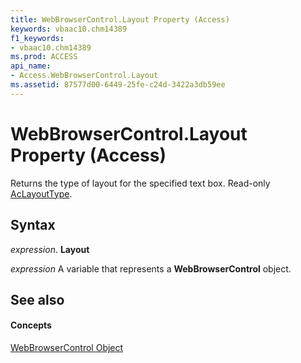 ```yaml
---
title: WebBrowserControl.Layout Property (Access)
keywords: vbaac10.chm14389
f1_keywords:
- vbaac10.chm14389
ms.prod: ACCESS
api_name:
- Access.WebBrowserControl.Layout
ms.assetid: 87577d00-6449-25fe-c24d-3422a3db59ee
---
```



# WebBrowserControl.Layout Property (Access)

Returns the type of layout for the specified text box. Read-only [AcLayoutType](aclayouttype-enumeration-access.md).


## Syntax

 _expression_. **Layout**

 _expression_ A variable that represents a **WebBrowserControl** object.


## See also


#### Concepts


[WebBrowserControl Object](webbrowsercontrol-object-access.md)

